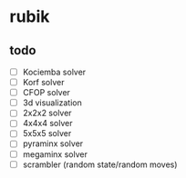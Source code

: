 # rubik

## todo

- [ ] Kociemba solver
- [ ] Korf solver
- [ ] CFOP solver
- [ ] 3d visualization
- [ ] 2x2x2 solver
- [ ] 4x4x4 solver
- [ ] 5x5x5 solver
- [ ] pyraminx solver
- [ ] megaminx solver
- [ ] scrambler (random state/random moves)
